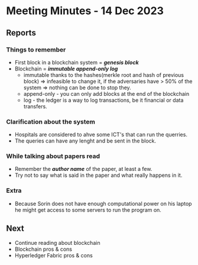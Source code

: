 # Meeting Minutes - 14 Dec 2023

## Reports

### Things to remember
- First block in a blockchain system = ***genesis block***
- Blockchain = ***immutable append-only log*** 
    - immutable thanks to the hashes(merkle root and hash of previous block) => infeasible to change it, if the adversaries have > 50% of the system => nothing can be done to stop they. 
    - append-only - you can only add blocks at the end of the blockchain
    - log - the ledger is a way to log transactions, be it financial or data transfers.

### Clarification about the system
- Hospitals are considered to ahve some ICT's that can run the querries.
- The queries can have any lenght and be sent in the block.

### While talking about papers read
- Remember the ***author name*** of the paper, at least a few.
- Try not to say what is said in the paper and what really happens in it.

### Extra
- Because Sorin does not have enough computational power on his laptop he might get access to some servers to run the program on.

## Next
- Continue reading about blockchain
- Blockchain pros & cons
- Hyperledger Fabric pros & cons